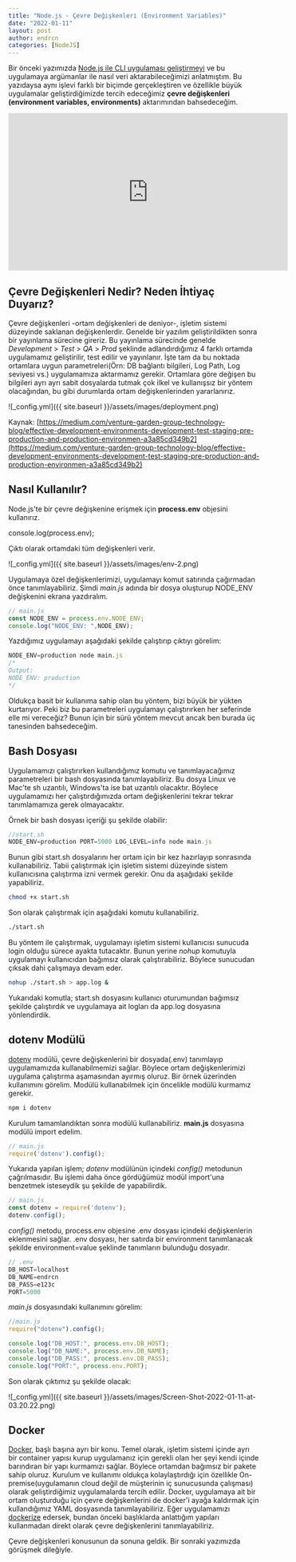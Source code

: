 ```yaml
---
title: "Node.js - Çevre Değişkenleri (Environment Variables)"
date: "2022-01-11"
layout: post
author: endrcn
categories: [NodeJS]
---
```


Bir önceki yazımızda [Node.js ile CLI uygulaması geliştirmeyi](https://endrcn.dev/nodejs-arguments/) ve bu uygulamaya argümanlar ile nasıl veri aktarabileceğimizi anlatmıştım. Bu yazıdaysa aynı işlevi farklı bir biçimde gerçekleştiren ve özellikle büyük uygulamalar geliştirdiğimizde tercih edeceğimiz **çevre değişkenleri (environment variables, environments)** aktarımından bahsedeceğim.

<iframe width="560" height="315" src="https://www.youtube.com/embed/czO4F5PfhVw" title="YouTube video player" frameborder="0" allow="accelerometer; autoplay; clipboard-write; encrypted-media; gyroscope; picture-in-picture; web-share" allowfullscreen></iframe>

## Çevre Değişkenleri Nedir? Neden İhtiyaç Duyarız?

Çevre değişkenleri -ortam değişkenleri de deniyor-, işletim sistemi düzeyinde saklanan değişkenlerdir. Genelde bir yazılım geliştirildikten sonra bir yayınlama sürecine gireriz. Bu yayınlama sürecinde genelde _Development_ > _Test_ > _QA_ > _Prod_ şeklinde adlandırdığımız 4 farklı ortamda uygulamamız geliştirilir, test edilir ve yayınlanır. İşte tam da bu noktada ortamlara uygun parametreleri(Örn: DB bağlantı bilgileri, Log Path, Log seviyesi vs.) uygulamamıza aktarmamız gerekir. Ortamlara göre değişen bu bilgileri ayrı ayrı sabit dosyalarda tutmak çok ilkel ve kullanışsız bir yöntem olacağından, bu gibi durumlarda ortam değişkenlerinden yararlanırız.

![_config.yml]({{ site.baseurl }}/assets/images/deployment.png)

Kaynak: [https://medium.com/venture-garden-group-technology-blog/effective-development-environments-development-test-staging-pre-production-and-production-environmen-a3a85cd349b2](https://medium.com/venture-garden-group-technology-blog/effective-development-environments-development-test-staging-pre-production-and-production-environmen-a3a85cd349b2)

## Nasıl Kullanılır?

Node.js'te bir çevre değişkenine erişmek için **process.env** objesini kullanırız.

console.log(process.env);

Çıktı olarak ortamdaki tüm değişkenleri verir.

![_config.yml]({{ site.baseurl }}/assets/images/env-2.png)

Uygulamaya özel değişkenlerimizi, uygulamayı komut satırında çağırmadan önce tanımlayabiliriz. Şimdi _main.js_ adında bir dosya oluşturup NODE_ENV değişkenini ekrana yazdıralım.

```javascript
// main.js
const NODE_ENV = process.env.NODE_ENV;
console.log("NODE_ENV: ",NODE_ENV);
```

Yazdığımız uygulamayı aşağıdaki şekilde çalıştırıp çıktıyı görelim:

```javascript
NODE_ENV=production node main.js
/*
Output:
NODE_ENV: production
*/
```

Oldukça basit bir kullanıma sahip olan bu yöntem, bizi büyük bir yükten kurtarıyor. Peki biz bu parametreleri uygulamayı çalıştırırken her seferinde elle mi vereceğiz? Bunun için bir sürü yöntem mevcut ancak ben burada üç tanesinden bahsedeceğim.

## Bash Dosyası

Uygulamamızı çalıştırırken kullandığımız komutu ve tanımlayacağımız parametreleri bir bash dosyasında tanımlayabiliriz. Bu dosya Linux ve Mac'te sh uzantılı, Windows'ta ise bat uzantılı olacaktır. Böylece uygulamamızı her çalıştırdığımızda ortam değişkenlerini tekrar tekrar tanımlamamıza gerek olmayacaktır.

Örnek bir bash dosyası içeriği şu şekilde olabilir:

```javascript
//start.sh
NODE_ENV=production PORT=5000 LOG_LEVEL=info node main.js
```

Bunun gibi start.sh dosyalarını her ortam için bir kez hazırlayıp sonrasında kullanabiliriz. Tabii çalıştırmak için işletim sistemi düzeyinde sistem kullanıcısına çalıştırma izni vermek gerekir. Onu da aşağıdaki şekilde yapabiliriz.

```bash
chmod +x start.sh
```

Son olarak çalıştırmak için aşağıdaki komutu kullanabiliriz.

```bash
./start.sh
```

Bu yöntem ile çalıştırmak, uygulamayı işletim sistemi kullanıcısı sunucuda login olduğu sürece ayakta tutacaktır. Bunun yerine _nohup_ komutuyla uygulamayı kullanıcıdan bağımsız olarak çalıştırabiliriz. Böylece sunucudan çıksak dahi çalışmaya devam eder.

```bash
nohup ./start.sh > app.log &
```

Yukarıdaki komutla; start.sh dosyasını kullanıcı oturumundan bağımsız şekilde çalıştırdık ve uygulamaya ait logları da app.log dosyasına yönlendirdik.

## dotenv Modülü

[dotenv](https://www.npmjs.com/package/dotenv) modülü, çevre değişkenlerini bir dosyada(.env) tanımlayıp uygulamamızda kullanabilmemizi sağlar. Böylece ortam değişkenlerimizi uygulama çalıştırma aşamasından ayırmış oluruz. Bir örnek üzerinden kullanımını görelim. Modülü kullanabilmek için öncelikle modülü kurmamız gerekir.

```bash
npm i dotenv
```

Kurulum tamamlandıktan sonra modülü kullanabiliriz. **main.js** dosyasına modülü import edelim.

```javascript
// main.js
require('dotenv').config();
```

Yukarıda yapılan işlem; _dotenv_ modülünün içindeki _config()_ metodunun çağrılmasıdır. Bu işlemi daha önce gördüğümüz modül import'una benzetmek isteseydik şu şekilde de yapabilirdik.

```javascript
// main.js
const dotenv = require('dotenv');
dotenv.config();
```

_config()_ metodu, process.env objesine .env dosyası içindeki değişkenlerin eklenmesini sağlar. .env dosyası, her satırda bir environment tanımlanacak şekilde environment=value şeklinde tanımların bulunduğu dosyadır.

```javascript
// .env
DB_HOST=localhost
DB_NAME=endrcn
DB_PASS=e123c
PORT=5000
```

_main.js_ dosyasındaki kullanımını görelim:

```javascript
//main.js
require("dotenv").config();

console.log("DB_HOST:", process.env.DB_HOST);
console.log("DB_NAME:", process.env.DB_NAME);
console.log("DB_PASS:", process.env.DB_PASS);
console.log("PORT:", process.env.PORT);
```

Son olarak çıktımız şu şekilde olacak:

![_config.yml]({{ site.baseurl }}/assets/images/Screen-Shot-2022-01-11-at-03.20.22.png)

## Docker

[Docker](https://www.docker.com/), başlı başına ayrı bir konu. Temel olarak, işletim sistemi içinde ayrı bir container yapısı kurup uygulamanız için gerekli olan her şeyi kendi içinde barındıran bir yapı kurmamızı sağlar. Böylece ortamdan bağımsız bir pakete sahip oluruz. Kurulum ve kullanımı oldukça kolaylaştırdığı için özellikle On-premise(uygulamanın cloud değil de müşterinin iç sunucusunda çalışması) olarak geliştirdiğimiz uygulamalarda tercih edilir. Docker, uygulamaya ait bir ortam oluşturduğu için çevre değişkenlerini de docker'i ayağa kaldırmak için kullandığımız YAML dosyasında tanımlayabiliriz. Eğer uygulamamızı [dockerize](https://github.com/docker/labs/tree/master/developer-tools/nodejs-porting/) edersek, bundan önceki başlıklarda anlattığım yapıları kullanmadan direkt olarak çevre değişkenlerini tanımlayabiliriz.

Çevre değişkenleri konusunun da sonuna geldik. Bir sonraki yazımızda görüşmek dileğiyle.
